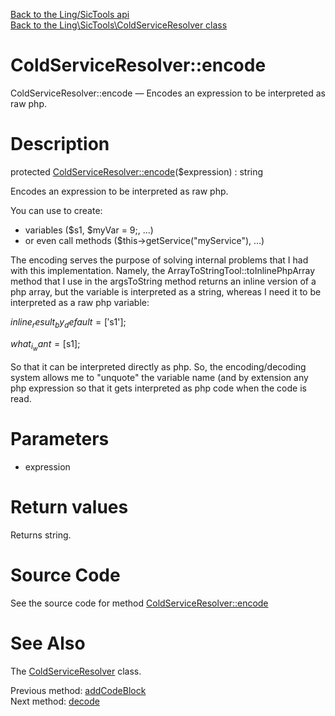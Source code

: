 [Back to the Ling/SicTools api](https://github.com/lingtalfi/SicTools/blob/master/doc/api/Ling/SicTools.md)<br>
[Back to the Ling\SicTools\ColdServiceResolver class](https://github.com/lingtalfi/SicTools/blob/master/doc/api/Ling/SicTools/ColdServiceResolver.md)


ColdServiceResolver::encode
================



ColdServiceResolver::encode — Encodes an expression to be interpreted as raw php.




Description
================


protected [ColdServiceResolver::encode](https://github.com/lingtalfi/SicTools/blob/master/doc/api/Ling/SicTools/ColdServiceResolver/encode.md)($expression) : string




Encodes an expression to be interpreted as raw php.

You can use to create:

- variables ($s1, $myVar = 9;, ...)
- or even call methods ($this->getService("myService"), ...)




The encoding serves the purpose of solving internal problems that I had with this implementation.
Namely, the ArrayToStringTool::toInlinePhpArray method that I use in the argsToString method returns an
inline version of a php array, but the variable is interpreted as a string, whereas I need it to be interpreted
as a raw php variable:

$inline_result_by_default = ['$s1'];

$what_i_want = [$s1];

So that it can be interpreted directly as php.
So, the encoding/decoding system allows me to "unquote" the variable name (and by extension any php expression
so that it gets interpreted as php code when the code is read.




Parameters
================


- expression

    


Return values
================

Returns string.








Source Code
===========
See the source code for method [ColdServiceResolver::encode](https://github.com/lingtalfi/SicTools/blob/master/ColdServiceResolver.php#L340-L343)


See Also
================

The [ColdServiceResolver](https://github.com/lingtalfi/SicTools/blob/master/doc/api/Ling/SicTools/ColdServiceResolver.md) class.

Previous method: [addCodeBlock](https://github.com/lingtalfi/SicTools/blob/master/doc/api/Ling/SicTools/ColdServiceResolver/addCodeBlock.md)<br>Next method: [decode](https://github.com/lingtalfi/SicTools/blob/master/doc/api/Ling/SicTools/ColdServiceResolver/decode.md)<br>

